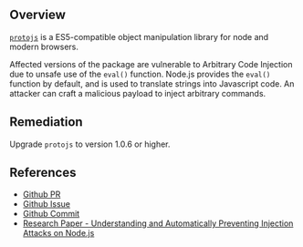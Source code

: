 ## Overview
[`protojs`](https://www.npmjs.com/package/protojs) is a ES5-compatible object manipulation library for node and modern browsers.

Affected versions of the package are vulnerable to Arbitrary Code Injection due to unsafe use of the `eval()` function. Node.js provides the `eval()` function by default, and is used to translate strings into Javascript code. An attacker can craft a malicious payload to inject arbitrary commands.

## Remediation
Upgrade `protojs` to version 1.0.6 or higher.

## References
- [Github PR](https://github.com/milojs/proto/pull/2)
- [Github Issue](https://github.com/milojs/proto/issues/1)
- [Github Commit](https://github.com/milojs/proto/pull/2/commits/10adbec293e7dfdb2e9e565bfd77187cf0373cbe)
- [Research Paper - Understanding and Automatically Preventing Injection Attacks on Node.js](https://www.microsoft.com/en-us/research/wp-content/uploads/2017/01/nodejs_tr.pdf)
